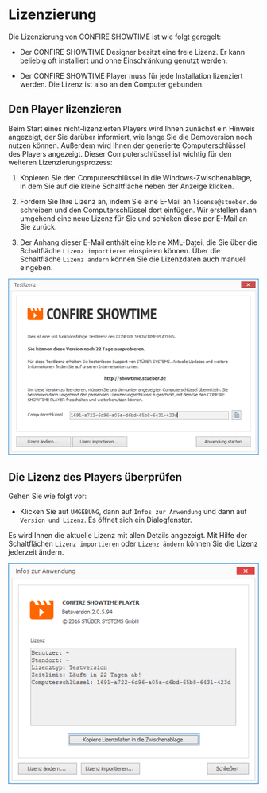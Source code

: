 # Lizenzierung

Die Lizenzierung von CONFIRE SHOWTIME ist wie folgt geregelt:

* Der CONFIRE SHOWTIME Designer besitzt eine freie Lizenz. Er kann beliebig oft installiert und ohne Einschränkung genutzt werden.

* Der CONFIRE SHOWTIME Player muss für jede Installation lizenziert werden. Die Lizenz ist also an den Computer gebunden.

## Den Player lizenzieren

Beim Start eines nicht-lizenzierten Players wird Ihnen zunächst ein Hinweis angezeigt, der Sie darüber informiert, wie lange Sie die Demoversion noch nutzen können. Außerdem wird Ihnen der generierte Computerschlüssel des Players angezeigt. Dieser Computerschlüssel ist wichtig für den weiteren Lizenzierungsprozess:

1. Kopieren Sie den Computerschlüssel in die Windows-Zwischenablage, in dem Sie auf die kleine Schaltfläche neben der Anzeige klicken.

2. Fordern Sie Ihre Lizenz an, indem Sie eine E-Mail an `license@stueber.de` schreiben und den  Computerschlüssel dort einfügen. Wir erstellen dann umgehend eine neue Lizenz für Sie und schicken diese per E-Mail an Sie zurück.

3. Der Anhang dieser E-Mail enthält eine kleine XML-Datei, die Sie über die Schaltfläche `Lizenz importieren` einspielen können. Über die Schaltfläche `Lizenz ändern` können Sie die Lizenzdaten auch manuell eingeben.

![Hinweis zur Testlizenz](images/demo-start.png)

## Die Lizenz des Players überprüfen

Gehen Sie wie folgt vor:

* Klicken Sie auf `UMGEBUNG`, dann auf `Infos zur Anwendung` und dann auf `Version und Lizenz`. Es öffnet sich ein Dialogfenster.

Es wird Ihnen die aktuelle Lizenz mit allen Details angezeigt. Mit Hilfe der Schaltflächen `Lizenz importieren` oder `Lizenz ändern` können Sie die Lizenz jederzeit ändern.

![Infos zur aktuellen Lizenz](images/version-dialog.png)




